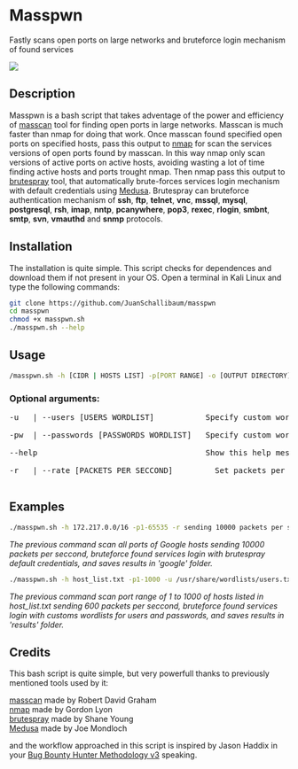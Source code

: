 # Masspwn

Fastly scans open ports on large networks and bruteforce login mechanism of found services

<img src="https://i.imgur.com/RBHUq44.png?1"/>

## Description

Masspwn is a bash script that takes adventage of the power and efficiency of [masscan](https://github.com/robertdavidgraham/masscan) tool for finding open ports in large networks. Masscan is much faster than nmap for doing that work. Once masscan found specified open ports on specified hosts, pass this output to [nmap](https://github.com/nmap/nmap) for scan the services versions of open ports found by masscan. In this way nmap only scan versions of active ports on active hosts, avoiding wasting a lot of time finding active hosts and ports trought nmap. Then nmap pass this output to [brutespray](https://github.com/x90skysn3k/brutespray) tool, that automatically brute-forces services login mechanism with default credentials using [Medusa](https://github.com/jmk-foofus/medusa). Brutespray can bruteforce authentication mechanism of **ssh**, **ftp**, **telnet**, **vnc**, **mssql**, **mysql**, **postgresql**, **rsh**, **imap**, **nntp**, **pcanywhere**, **pop3**, **rexec**, **rlogin**, **smbnt**, **smtp**, **svn**, **vmauthd** and **snmp** protocols.

## Installation

The installation is quite simple. This script checks for dependences and download them if not present in your OS. Open a terminal in Kali Linux and type the following commands:

```sh
git clone https://github.com/JuanSchallibaum/masspwn
cd masspwn
chmod +x masspwn.sh
./masspwn.sh --help

```

## Usage

```sh
/masspwn.sh -h [CIDR | HOSTS LIST] -p[PORT RANGE] -o [OUTPUT DIRECTORY] <OPTIONS>
```

### Optional arguments:

<pre>
-u   | --users [USERS WORDLIST]           Specify custom wordlist for users bruteforce<br/>
-pw  | --passwords [PASSWORDS WORDLIST]   Specify custom wordlist for passwords bruteforce<br/>
--help                                    Show this help message and exit<br/>
-r   | --rate [PACKETS PER SECCOND] 	    Set packets per seccond send to find open ports<br/>
</pre>

## Examples
```sh
./masspwn.sh -h 172.217.0.0/16 -p1-65535 -r sending 10000 packets per seccond -o google
```
*The previous command scan all ports of Google hosts sending 10000 packets per seccond, bruteforce found services login with brutespray default credentials, and saves results in 'google' folder.*

```sh
./masspwn.sh -h host_list.txt -p1-1000 -u /usr/share/wordlists/users.txt -p /usr/share/wordlists/passwords.txt -o results
```
*The previous command scan port range of 1 to 1000 of hosts listed in host_list.txt sending 600 packets per seccond, bruteforce found services login with customs wordlists for users and passwords, and saves results in 'results' folder.*

## Credits

This bash script is quite simple, but very powerfull thanks to previously mentioned tools used by it:

[masscan](https://github.com/robertdavidgraham/masscan) made by Robert David Graham<br/>
[nmap](https://github.com/nmap/nmap) made by Gordon Lyon<br/>
[brutespray](https://github.com/x90skysn3k/brutespray) made by Shane Young<br/>
[Medusa](https://github.com/jmk-foofus/medusa) made by Joe Mondloch<br/>

and the workflow approached in this script is inspired by Jason Haddix in your [Bug Bounty Hunter Methodology v3](https://www.youtube.com/watch?v=Qw1nNPiH_Go&t=4254s) speaking.
